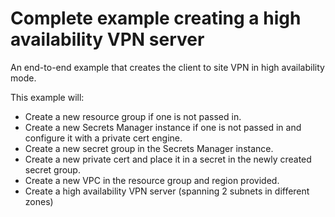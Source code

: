 # Complete example creating a high availability VPN server

An end-to-end example that creates the client to site VPN in high availability mode.

This example will:
- Create a new resource group if one is not passed in.
- Create a new Secrets Manager instance if one is not passed in and configure it with a private cert engine.
- Create a new secret group in the Secrets Manager instance.
- Create a new private cert and place it in a secret in the newly created secret group.
- Create a new VPC in the resource group and region provided.
- Create a high availability VPN server (spanning 2 subnets in different zones)
